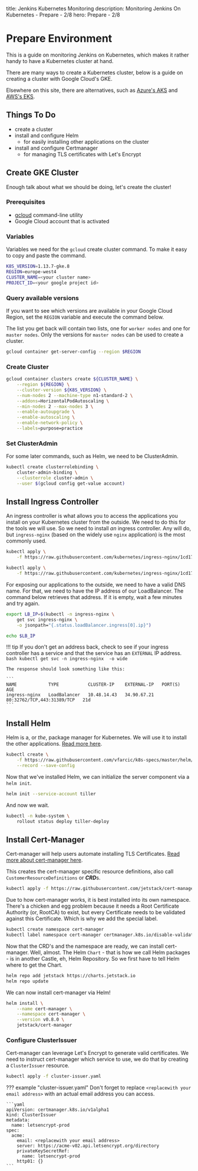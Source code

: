 title: Jenkins Kubernetes Monitoring
description: Monitoring Jenkins On Kubernetes - Prepare - 2/8
hero: Prepare - 2/8

# Prepare Environment

This is a guide on monitoring Jenkins on Kubernetes, which makes it rather handy to have a Kubernetes cluster at hand.

There are many ways to create a Kubernetes cluster, below is a guide on creating a cluster with Google Cloud's GKE.

Elsewhere on this site, there are alternatives, such as [Azure's AKS](kubernetes/distributions/aks-terraform/) and [AWS's EKS](kubernetes/distributions/eks-eksctl/).

## Things To Do

* create a cluster
* install and configure Helm
	* for easily installing other applications on the cluster
* install and configure Certmanager
	* for managing TLS certificates with Let's Encrypt

## Create GKE Cluster

Enough talk about what we should be doing, let's create the cluster!

### Prerequisites

* [gcloud](https://cloud.google.com/sdk/gcloud/) command-line utility
* Google Cloud account that is activated

### Variables

Variables we need for the `gcloud` create cluster command. To make it easy to copy and paste the command.

```bash
K8S_VERSION=1.13.7-gke.8
REGION=europe-west4
CLUSTER_NAME=<your cluster name>
PROJECT_ID=<your google project id>
```

### Query available versions

If you want to see which versions are available in your Google Cloud Region, set the `REGION` variable and execute the command below.

The list you get back will contain two lists, one for `worker nodes` and one for `master nodes`. Only the versions for `master nodes` can be used to create a cluster.

```bash
gcloud container get-server-config --region $REGION
```

### Create Cluster

```bash
gcloud container clusters create ${CLUSTER_NAME} \
    --region ${REGION} \
    --cluster-version ${K8S_VERSION} \
    --num-nodes 2 --machine-type n1-standard-2 \
    --addons=HorizontalPodAutoscaling \
    --min-nodes 2 --max-nodes 3 \
    --enable-autoupgrade \
    --enable-autoscaling \
    --enable-network-policy \
    --labels=purpose=practice
```

### Set ClusterAdmin

For some later commands, such as Helm, we need to be ClusterAdmin.

```bash
kubectl create clusterrolebinding \
    cluster-admin-binding \
    --clusterrole cluster-admin \
    --user $(gcloud config get-value account)
```

## Install Ingress Controller

An ingress controller is what allows you to access the applications you install on your Kubernetes cluster from the outside. We need to do this for the tools we will use. So we need to install *an* ingress controller. Any will do, but `ingress-nginx` (based on the widely use `nginx` application) is the most commonly used. 

```bash
kubectl apply \
    -f https://raw.githubusercontent.com/kubernetes/ingress-nginx/1cd17cd12c98563407ad03812aebac46ca4442f2/deploy/mandatory.yaml
```

```bash
kubectl apply \
    -f https://raw.githubusercontent.com/kubernetes/ingress-nginx/1cd17cd12c98563407ad03812aebac46ca4442f2/deploy/provider/cloud-generic.yaml
```

For exposing our applications to the outside, we need to have a valid DNS name. For that, we need to have the IP address of our LoadBalancer. The command below retrieves that address. If it is empty, wait a few minutes and try again.

```bash
export LB_IP=$(kubectl -n ingress-nginx \
    get svc ingress-nginx \
    -o jsonpath="{.status.loadBalancer.ingress[0].ip}")

echo $LB_IP
```

!!! tip
	If you don't get an address back, check to see if your ingress controller has a service and that the service has an `EXTERNAL` IP address.
	```bash
	kubectl get svc -n ingress-nginx  -o wide
	```
	
	The response should look something like this:
	
	```
	NAME            TYPE           CLUSTER-IP    EXTERNAL-IP   PORT(S)                      AGE
	ingress-nginx   LoadBalancer   10.48.14.43   34.90.67.21   80:32762/TCP,443:31389/TCP   21d
	```

## Install Helm

Helm is a, or *the*, package manager for Kubernetes. We will use it to install the other applications. [Read more here](/kubernetes/tools/#helm).

```bash
kubectl create \
    -f https://raw.githubusercontent.com/vfarcic/k8s-specs/master/helm/tiller-rbac.yml \
    --record --save-config
```

Now that we've installed Helm, we can initialize the server component via a `helm init`.

```bash
helm init --service-account tiller
```

And now we wait.

```bash
kubectl -n kube-system \
    rollout status deploy tiller-deploy
```

## Install Cert-Manager

Cert-manager will help users automate installing TLS Certificates. [Read more about cert-manager here](/certificates/lets-encrypt-k8s/).

This creates the cert-manager specific resource definitions, also call `CustomerResourceDefinitions` or ***CRD***s. 

```bash
kubectl apply -f https://raw.githubusercontent.com/jetstack/cert-manager/release-0.8/deploy/manifests/00-crds.yaml
```

Due to how cert-manager works, it is best installed into its own namespace. There's a chicken and egg problem because it needs a Root Certificate Authority (or, RootCA) to exist, but every Certificate needs to be validated against this Certificate. Which is why we add the special label.

```bash
kubectl create namespace cert-manager
kubectl label namespace cert-manager certmanager.k8s.io/disable-validation=true
```

Now that the CRD's and the namespace are ready, we can install cert-manager. Well, almost. The Helm `Chart` - that is how we call Helm packages - is in another Castle, eh, Helm Repository. So we first have to tell Helm where to get the Chart.

```bash
helm repo add jetstack https://charts.jetstack.io
helm repo update
```

We can now install cert-manager via Helm!

```bash
helm install \
    --name cert-manager \
    --namespace cert-manager \
    --version v0.8.0 \
    jetstack/cert-manager
```

### Configure ClusterIssuer

Cert-manager can leverage Let's Encrypt to generate valid certificates. We need to instruct cert-manager which service to use, we do that by creating a `ClusterIssuer` resource.

```bash
kubectl apply -f cluster-issuer.yaml
```

??? example "cluster-issuer.yaml"
	Don't forget to replace `<replacewith your email address>` with an actual email address you can access.
	
	```yaml
	apiVersion: certmanager.k8s.io/v1alpha1
	kind: ClusterIssuer
	metadata:
	  name: letsencrypt-prod
	spec:
	  acme:
	    email: <replacewith your email address>
	    server: https://acme-v02.api.letsencrypt.org/directory
	    privateKeySecretRef:
	      name: letsencrypt-prod
	    http01: {}
	```
